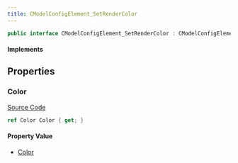 ```yaml
---
title: CModelConfigElement_SetRenderColor
---
```


```csharp
public interface CModelConfigElement_SetRenderColor : CModelConfigElement, ISchemaClass<CModelConfigElement>, ISchemaClass<CModelConfigElement_SetRenderColor>, ISchemaField, ISchemaClass, INativeHandle
```

#### Implements

## Properties

### Color

[Source Code](https://github.com/swiftly-solution/swiftlys2/blob/main/managed/src/SwiftlyS2.Generated/Schemas/Interfaces/CModelConfigElement_SetRenderColor.cs#L17)

```csharp
ref Color Color { get; }
```

#### Property Value

- [Color](/docs/api/shared/natives/color)

